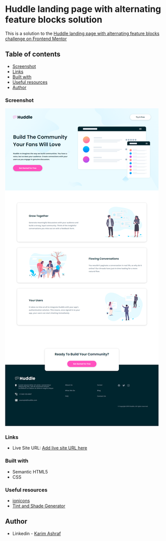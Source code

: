 # Huddle landing page with alternating feature blocks solution

This is a solution to the [Huddle landing page with alternating feature blocks challenge on Frontend Mentor](https://www.frontendmentor.io/challenges/huddle-landing-page-with-alternating-feature-blocks-5ca5f5981e82137ec91a5100)

## Table of contents

- [Screenshot](#screenshot)
- [Links](#links)
- [Built with](#built-with)
- [Useful resources](#useful-resources)
- [Author](#author)

### Screenshot

![Screenshot](images/screenshot.png)

### Links

- Live Site URL: [Add live site URL here](https://huddle-landing-page-karim.netlify.app/)

### Built with

- Semantic HTML5
- CSS

### Useful resources

- [ionicons](https://ionic.io/ionicons)
- [Tint and Shade Generator](https://maketintsandshades.com/)

## Author

- Linkedin - [Karim Ashraf](https://www.linkedin.com/in/karim-ashraf-72k/)

